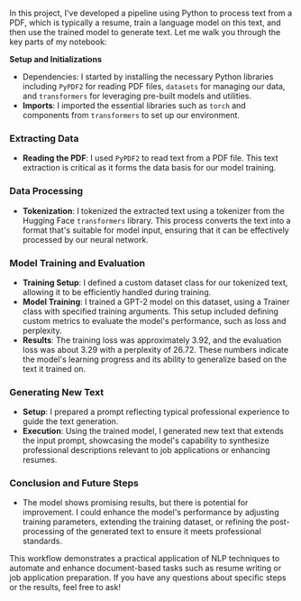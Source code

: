 In this project, I've developed a pipeline using Python to process text from a PDF, which is typically a resume, train a language model on this text, and then use the trained model to generate text. Let me walk you through the key parts of my notebook:

**Setup and Initializations**
- Dependencies: I started by installing the necessary Python libraries including `PyPDF2` for reading PDF files, `datasets` for managing our data, and `transformers` for leveraging pre-built models and utilities.
- **Imports**: I imported the essential libraries such as `torch` and components from `transformers` to set up our environment.

### **Extracting Data**
- **Reading the PDF**: I used `PyPDF2` to read text from a PDF file. This text extraction is critical as it forms the data basis for our model training.

### **Data Processing**
- **Tokenization**: I tokenized the extracted text using a tokenizer from the Hugging Face `transformers` library. This process converts the text into a format that's suitable for model input, ensuring that it can be effectively processed by our neural network.

### **Model Training and Evaluation**
- **Training Setup**: I defined a custom dataset class for our tokenized text, allowing it to be efficiently handled during training.
- **Model Training**: I trained a GPT-2 model on this dataset, using a Trainer class with specified training arguments. This setup included defining custom metrics to evaluate the model's performance, such as loss and perplexity.
- **Results**: The training loss was approximately 3.92, and the evaluation loss was about 3.29 with a perplexity of 26.72. These numbers indicate the model's learning progress and its ability to generalize based on the text it trained on.

### **Generating New Text**
- **Setup**: I prepared a prompt reflecting typical professional experience to guide the text generation.
- **Execution**: Using the trained model, I generated new text that extends the input prompt, showcasing the model's capability to synthesize professional descriptions relevant to job applications or enhancing resumes.

### **Conclusion and Future Steps**
- The model shows promising results, but there is potential for improvement. I could enhance the model's performance by adjusting training parameters, extending the training dataset, or refining the post-processing of the generated text to ensure it meets professional standards.

This workflow demonstrates a practical application of NLP techniques to automate and enhance document-based tasks such as resume writing or job application preparation. If you have any questions about specific steps or the results, feel free to ask!
